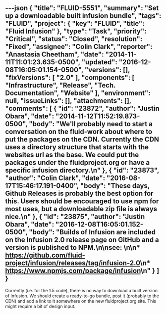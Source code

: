 ---json
{
  "title": "FLUID-5551",
  "summary": "Set up a downloadable built infusion bundle",
  "tags": "FLUID",
  "project": {
    "key": "FLUID",
    "title": "Fluid Infusion"
  },
  "type": "Task",
  "priority": "Critical",
  "status": "Closed",
  "resolution": "Fixed",
  "assignee": "Colin Clark",
  "reporter": "Anastasia Cheetham",
  "date": "2014-11-11T11:01:23.635-0500",
  "updated": "2016-12-08T16:05:01.154-0500",
  "versions": [],
  "fixVersions": [
    "2.0"
  ],
  "components": [
    "Infrastructure",
    "Release",
    "Tech. Documentation",
    "Website"
  ],
  "environment": null,
  "issueLinks": [],
  "attachments": [],
  "comments": [
    {
      "id": "23872",
      "author": "Justin Obara",
      "date": "2014-11-12T11:52:19.873-0500",
      "body": "We'll probably need to start a conversation on the fluid-work about where to put the packages on the CDN. Currently the CDN uses a directory structure that starts with the websites url as the base. We could put the packages under the fluidproject.org or have a specific infusion directory.\n"
    },
    {
      "id": "23873",
      "author": "Colin Clark",
      "date": "2016-08-17T15:46:17.191-0400",
      "body": "These days, Github Releases is probably the best option for this. Users should be encouraged to use npm for most uses, but a downloadable zip file is always nice.\n"
    },
    {
      "id": "23875",
      "author": "Justin Obara",
      "date": "2016-12-08T16:05:01.152-0500",
      "body": "Builds of Infusion are included on the Infusion 2.0 release page on GitHub and a version is published to NPM.\n\nsee:&#x20;\n\n* <https://github.com/fluid-project/infusion/releases/tag/infusion-2.0>\n* <https://www.npmjs.com/package/infusion>\n"
    }
  ]
}
---
Currently (i.e. for the 1.5 code), there is no way to download a built version of Infusion. We should create a ready-to-go bundle, post it (probably to the CDN) and add a link to it somewhere on the new fluidproject.org site. This might require a bit of design input.

        
